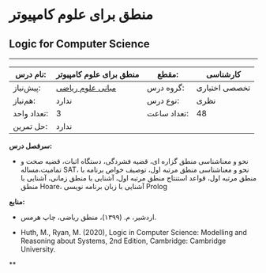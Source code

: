 # منطق برای علوم کامپیوتر
## Logic for Computer Science
_______________________________________________________________________________
| نام درس:    | منطق برای علوم کامپیوتر                                                  | مقطع:       | کارشناسی      |
| ----------- | ------------------------------------------------------------------------ | ----------- | ------------- |
| پیش‌نیاز:   | [مبانی علوم ریاضی](../docs/curriculum/base/Foundation-of-Mathematics.md) | گروه درس:   | تخصصی اختیاری |
| هم‌نیاز:    | ندارد                                                                    | نوع درس:    | نظری          |
| تعداد واحد: | 3                                                                        | تعداد ساعت: | 48            |
| حل تمرین:   |  ندارد                                                                   |             |               |

**سرفصل درس:**


- نحو و معناشناسی منطق گزاره ای، قضیه فشردگی، دستگاه اثبات، قضیه صحت و تمامیت،مساله SAT، نحو و معناشناسی منطق مرتبه اول، توصیف خواص برنامه با منطق مرتبه اول، قواعد استنتاج منطق مرتبه اول، آشنایی با منطق زمانی، آشنایی با منطق Hoare، آشنایی با زبان برنامه نویسی Prolog

**منابع:**


- اردشیر، م. (۱۳۹۹)، منطق ریاضی، چاپ هرمس.

- Huth, M., Ryan, M. (2020), Logic in Computer Science: Modelling and Reasoning about Systems, 2nd Edition, Cambridge: Cambridge University.

**
